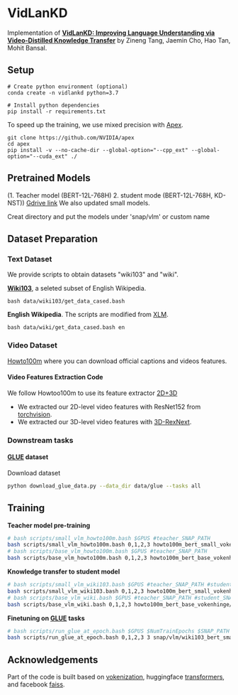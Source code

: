 # VidLanKD

Implementation of [**VidLanKD: Improving Language Understanding via Video-Distilled Knowledge Transfer**](https://arxiv.org/pdf/2107.02681.pdf) by Zineng Tang, Jaemin Cho, Hao Tan, Mohit Bansal.

## Setup
```
# Create python environment (optional)
conda create -n vidlankd python=3.7

# Install python dependencies
pip install -r requirements.txt
```
To speed up the training, we use mixed precision with [Apex](https://github.com/NVIDIA/apex).
```
git clone https://github.com/NVIDIA/apex
cd apex
pip install -v --no-cache-dir --global-option="--cpp_ext" --global-option="--cuda_ext" ./
```

## Pretrained Models
(1. Teacher model (BERT-12L-768H) 2. student mode (BERT-12L-768H, KD-NST)) 
[Gdrive link](https://drive.google.com/drive/folders/1zpwjej5SuuMJ65YU02x_T7kxbd7Ed-j_?usp=sharing)
We also updated small models.

Creat directory and put the models under 'snap/vlm' or custom name



## Dataset Preparation
### Text Dataset 
We provide scripts to obtain datasets "wiki103" and "wiki".

[**Wiki103**](https://blog.einstein.ai/the-wikitext-long-term-dependency-language-modeling-dataset/), a seleted subset of English Wikipedia.
```shell script
bash data/wiki103/get_data_cased.bash
```
**English Wikipedia**. 
The scripts are modified from [XLM](https://github.com/facebookresearch/XLM).
```shell script
bash data/wiki/get_data_cased.bash en
```


### Video Dataset

[Howto100m](https://www.di.ens.fr/willow/research/howto100m/)
where you can download official captions and videos features.

#### Video Features Extraction Code

We follow Howtoo100m to use its feature extractor
[2D+3D]([https://www.di.ens.fr/willow/research/howto100m/](https://github.com/antoine77340/video_feature_extractor))

* We extracted our 2D-level video features with ResNet152 from [torchvision](https://github.com/pytorch/vision).
* We extracted our 3D-level video features with [3D-RexNext](https://github.com/kenshohara/3D-ResNets-PyTorch).



### Downstream tasks

#### [GLUE](https://gluebenchmark.com/) dataset
<!-- Downloaing scripts from [huggingface transformers text classification example](https://github.com/huggingface/transformers/tree/master/examples/text-classification) (transformers==3.3) -->
<!-- wget https://raw.githubusercontent.com/huggingface/transformers/master/utils/download_glue_data.py -->

Download dataset
```bash
python download_glue_data.py --data_dir data/glue --tasks all
```

## Training

**Teacher model pre-training**
```bash
# bash scripts/small_vlm_howto100m.bash $GPUS #teacher_SNAP_PATH
bash scripts/small_vlm_howto100m.bash 0,1,2,3 howto100m_bert_small_vokenhinge
# bash scripts/base_vlm_howto100m.bash $GPUS #teacher_SNAP_PATH
bash scripts/base_vlm_howto100m.bash 0,1,2,3 howto100m_bert_base_vokenhinge
```

**Knowledge transfer to student model**
```bash
# bash scripts/small_vlm_wiki103.bash $GPUS #teacher_SNAP_PATH #student_SNAP_PATH
bash scripts/small_vlm_wiki103.bash 0,1,2,3 howto100m_bert_small_vokenhinge/checkpoint-epoch0019 wiki103_bert_small_vokenmmd
# bash scripts/base_vlm_wiki.bash $GPUS #teacher_SNAP_PATH #student_SNAP_PATH
bash scripts/base_vlm_wiki.bash 0,1,2,3 howto100m_bert_base_vokenhinge/checkpoint-epoch0019 wiki_bert_base_vokenmmd
```

**Finetuning on [GLUE](https://gluebenchmark.com/) tasks**
```bash
# bash scripts/run_glue_at_epoch.bash $GPUS $NumTrainEpochs $SNAP_PATH                        
bash scripts/run_glue_at_epoch.bash 0,1,2,3 3 snap/vlm/wiki103_bert_small_vokenmmd/checkpoint-epoch0019                  
```


## Acknowledgements

Part of the code is built based on [vokenization](https://github.com/airsplay/vokenization), huggingface [transformers](https://github.com/huggingface/transformers), and facebook [faiss](https://github.com/facebookresearch/faiss).

